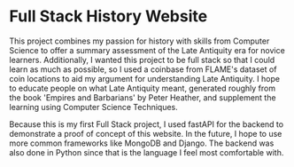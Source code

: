 # Full Stack History Website
This project combines my passion for history with skills from Computer Science to offer a summary assessment of the Late Antiquity era for novice learners. 
Additionally, I wanted this project to be full stack so that I could learn as much as possible, so I used a coinbase from FLAME's dataset of coin locations
to aid my argument for understanding Late Antiquity. I hope to educate people on what Late Antiquity meant, generated roughly from the book 'Empires and Barbarians'
by Peter Heather, and supplement the learning using Computer Science Techniques.

Because this is my first Full Stack project, I used fastAPI for the backend to demonstrate a proof of concept of this website. In the future, I hope to use
more common frameworks like MongoDB and Django. The backend was also done in Python since  that is the language I feel most comfortable with.
